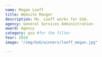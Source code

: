 ```yaml
---
name: Megan Looff
title: Website Manger
description: Ms. Looff works for GSA.
agency: General Services Administration
award: Agency
category: gsa #for the filter
Year: 2018
image: "/img/GoG/winners/looff_megan.jpg"

---
```

